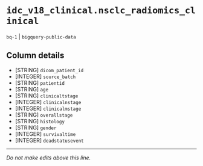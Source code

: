 # `idc_v18_clinical.nsclc_radiomics_clinical`
`bq-1` | `bigquery-public-data`

## Column details
* [STRING]    `dicom_patient_id`
* [INTEGER]   `source_batch`
* [STRING]    `patientid`
* [STRING]    `age`
* [STRING]    `clinicaltstage`
* [INTEGER]   `clinicalnstage`
* [INTEGER]   `clinicalmstage`
* [STRING]    `overallstage`
* [STRING]    `histology`
* [STRING]    `gender`
* [INTEGER]   `survivaltime`
* [INTEGER]   `deadstatusevent`

-------------------------------------------------------------------------------
*Do not make edits above this line.*
